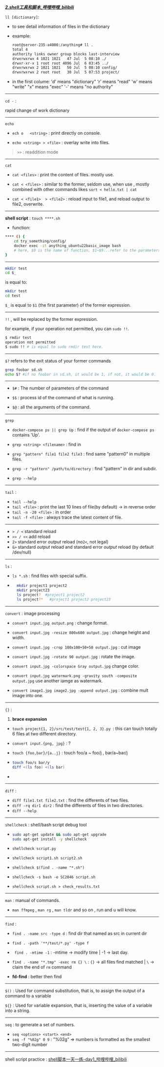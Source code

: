 ***[2.shell工具和脚本_哔哩哔哩_bilibili](https://www.bilibili.com/video/BV1XN4y187zp/?p=3&vd_source=8a614553fd42ac4044499e810a8166aa)***







``ll [dictionary]``:

 - to see detail information of files in the dictionary

 - example: 

   ```bash
   root@server-235-a4000:/anything# ll .
   total 4
   authority links owner group blocks last-interview
   drwxrwxrwx 4 1021 1021   47 Jul  5 08:10 ./
   drwxr-xr-x 1 root root 4096 Jul  6 03:45 ../
   drwxrwxrwx 2 1021 1021   50 Jul  5 08:10 config/
   drwxrwxrwx 2 root root   30 Jul  5 07:53 project/
   ```

 - in the first colume:
   'd' means "dictionary"
   'r' means "read"
   'w' means "write"
   "x" means "exec"
   '-' means "no authority"

---

`cd -` : 

 rapid change of work dictionary

---

`echo`

-  `ech o   <string>` : print <string> directly on console.

- `echo <string> > <file>` : overlay write <string> into files. 

> ` >> ` : readdition mode


---

`cat`

- `cat <files>` : print the content of files.  mostly use.

- `cat < <files>` : similar to the former, seldom use, when use , mostly combined with  other commands likes `sort < hello.txt | cat`

- `cat < <file1>  > <file2>` : reload input to file1, and reload output to file2, overwrite.

---

**shell script** : `touch ****.sh`

- function:

```bash
**** () {
	cd try_something/config/
	docker exec -it anything_ubuntu22basic_image bash
	# here, $0 is the name of function, $1~$9...refer to the parameters. 
}
```

---


```bash
mkdir test
cd $_
```

is equal to:

```bash
mkdir test
cd test
```

`$_` is equal to `$1` (the first parameter) of the former expression.

---

`!!` , will be replaced by the former expression.

for example, if your operation not permitted, you can `sudo !!`.

```bash
$ rmdir test
operation not permitted
$ sudo !! # is equal to sudo rmdir test here.
```

---

`$?` refers to the exit status of your former commands

```bash
grep foobar sd.sh
echo $? #if no foobar in sd.sh, it would be 1, if not, it would be 0.
```

---

- `$#` :  The number of parameters of the command

- `$$` : process id of the command of what is running.

- `$@` : all  the arguments of the command.

---

`grep`

- `docker-compose ps || grep Up` : find if the output of `docker-compose ps` contains 'Up'.

- `grep <string> <filename>` : find <string> in <file>
- `grep "pattern" file1 file2 file3` : find same "pattern0" in multiple files.
- `grep -r "pattern" /path/to/directory` : find "pattern" in dir and subdir.
- `grep --help`

---

`tail` : 

- `tail --help`
- `tail <file>` : print the last 10 lines of file(by default) -> in reverse order
- `tail -n -20 <file>` : in order
- `tail -f <file>` : always trace the latest content of file.

---

- `> / <` standard reload
- `>> / <<` add reload
- `2>` standard error *output* reload (no`2<`, not legal)
- `&>`  standard *output* reload and standard error *output* reload (by default /dev/null)

---

`ls` : 

- `ls *.sh` : find files with special suffix.

- ```bash
    mkdir project1 project2
    mkdir project23
    ls project?  #project1 project2
    ls project?*   #project1 project2 project23
    ```

---

`convert` : image processing

- `convert input.jpg output.png` : change format.

- `convert input.jpg -resize 800x600 output.jpg` : change height and width.

- `convert input.jpg -crop 100x100+50+50 output.jpg` : cut image
- `convert input.jpg -rotate 90 output.jpg` : rotate the image.
- `convert input.jpg -colorspace Gray output.jpg` change color.
- `convert input.jpg watermark.png -gravity south -composite output.jpg` use another iamge as watermark.
- `convert image1.jpg image2.jpg -append output.jpg` : combine mult image into one.

---

`{}` : 

1. **brace expansion**

- `touch project{1, 2}/src/test/test{1, 2, 3}.py `: this can touch totally 6 files at two different directory.

- `convert input.{png, jpg}` : ?
- `touch {foo,bar}/{a..j}` : touch foo/a ~ foo/j , bar/a~bar/j
- ```bash
  touch foo/s bar/y
  diff <(ls foo) <(ls bar)
  ```
- 

---

`diff` : 

- `diff file1.txt file2.txt` : find the differents of two files.
- `diff -rq dir1 dir2` : find the differents of files in two directories.
- `diff --help`

---

`shellcheck` : shell/bash script debug tool

- ```bash
  sudo apt-get update && sudo apt-get upgrade
  sudo apt-get install -y shellcheck
  ```

- `shellcheck script.py`

- `shellcheck script1.sh script2.sh`

- `shellcheck $(find . -name "*.sh")`

- `shellcheck -s bash -e SC2046 script.sh`

- `shellcheck script.sh > check_results.txt`

---

`man` : manual of commands.

- `man ffmpeg` , `man rg` , `man tldr` and so on , run and u will know.

---

`find` :

- `find . -name src -type d` : find dir that named as src in current dir

- `find . -path '**/test/*.py' -type f` 
- ` find . -mtime -1` : -mtime -> modify time | -1 -> last day.
- `find . -name "*.tmp" -exec rm {} \` : `{}` -> all files find matched | `\` -> claim the end of `rm` command

- **fd-find** : better then find

---

`$()` : Used for command substitution, that is, to assign the output of a command to a variable

`${}` : Used for variable expansion, that is, inserting the value of a variable into a string.

---

`seq` : to generate a set of numbers.

- `seq <options> <start> <end>`
- `seq -f "%02g" 0 9`  : "%02g" => numbers is formatted as the smallest two-digit number

---















shell script practice : [shell脚本一天一练-day1_哔哩哔哩_bilibili](https://www.bilibili.com/video/BV1ih4y1Y7nh/?spm_id_from=333.788&vd_source=8a614553fd42ac4044499e810a8166aa)
